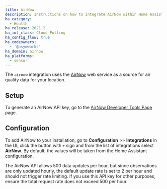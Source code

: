 ```yaml
---
title: AirNow
description: Instructions on how to integrate AirNow within Home Assistant.
ha_category:
  - Health
ha_release: 2021.2
ha_iot_class: Cloud Polling
ha_config_flow: true
ha_codeowners:
  - '@asymworks'
ha_domain: airnow
ha_platforms:
  - sensor
---
```


The `airnow` integration uses the [AirNow](https://www.airnow.gov/) web service
as a source for air quality data for your location.

## Setup

To generate an AirNow API key, go to the [AirNow Developer Tools Page](https://docs.airnowapi.org/account/request/) page.

## Configuration

To add AirNow to your installation, go to **Configuration** >> **Integrations** in the UI, click the button with `+` sign and from the list of integrations select **AirNow**. By default, the values will be taken from the Home Assistant configuration.

<div class="note">

The AirNow API allows 500 data updates per hour, but since observations are only updated hourly, the default update rate is set to 2 per hour and should not trigger rate limiting. If you use this API key for other purposes, ensure the total request rate does not exceed 500 per hour.

</div>
